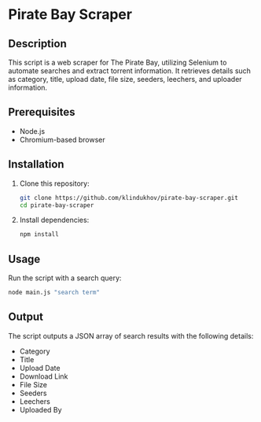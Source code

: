 # Pirate Bay Scraper

## Description

This script is a web scraper for The Pirate Bay, utilizing Selenium to automate searches and extract torrent information. It retrieves details such as category, title, upload date, file size, seeders, leechers, and uploader information.

## Prerequisites

- Node.js
- Chromium-based browser

## Installation

1. Clone this repository:
   ```sh
   git clone https://github.com/klindukhov/pirate-bay-scraper.git
   cd pirate-bay-scraper
   ```
2. Install dependencies:
   ```sh
   npm install
   ```

## Usage

Run the script with a search query:

```sh
node main.js "search term"
```

## Output

The script outputs a JSON array of search results with the following details:

- Category
- Title
- Upload Date
- Download Link
- File Size
- Seeders
- Leechers
- Uploaded By
